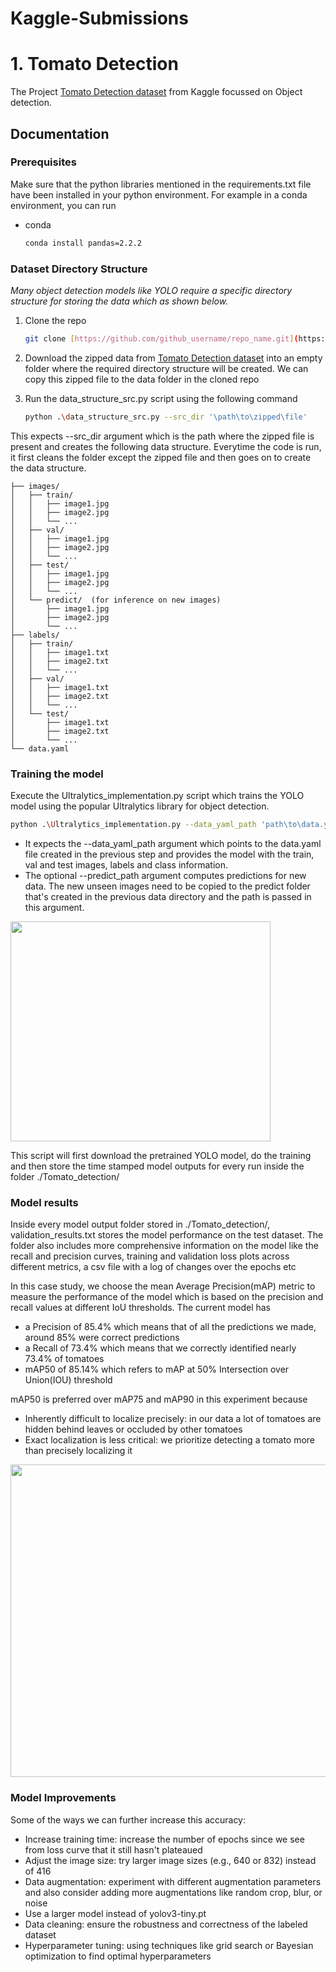 # Kaggle-Submissions

# 1. Tomato Detection

The Project [Tomato Detection dataset](https://www.kaggle.com/datasets/andrewmvd/tomato-detection/data) from Kaggle focussed on Object detection.

## Documentation

### Prerequisites

Make sure that the python libraries mentioned in the requirements.txt file have been installed in your python environment. For example in a conda environment, you can run
* conda
  ```sh
  conda install pandas=2.2.2
  ```

### Dataset Directory Structure

_Many object detection models like YOLO require a specific directory structure for storing the data which as shown below._

1. Clone the repo
   ```sh
   git clone [https://github.com/github_username/repo_name.git](https://github.com/JarnoRFB/ml-engineering-task-bhaskar.git)
   ```
2. Download the zipped data from [Tomato Detection dataset](https://www.kaggle.com/datasets/andrewmvd/tomato-detection/data) into an empty folder where the required directory structure will be created. We can copy this zipped file to the data folder in the cloned repo
   
3. Run the data_structure_src.py script using the following command
   ```sh
   python .\data_structure_src.py --src_dir '\path\to\zipped\file'
   ```
This expects --src_dir argument which is the path where the zipped file is present and creates the following data structure. Everytime the code is run, it first cleans the folder except the zipped file and then goes on to create the data structure.  

```dataset_root/
├── images/
│   ├── train/
│   │   ├── image1.jpg
│   │   ├── image2.jpg
│   │   └── ...
│   ├── val/
│   │   ├── image1.jpg
│   │   ├── image2.jpg
│   │   └── ...
│   ├── test/  
│   │   ├── image1.jpg
│   │   ├── image2.jpg
│   │   └── ...
│   └── predict/  (for inference on new images)
│       ├── image1.jpg
│       ├── image2.jpg
│       └── ...
├── labels/
│   ├── train/
│   │   ├── image1.txt
│   │   ├── image2.txt
│   │   └── ...
│   ├── val/
│   │   ├── image1.txt
│   │   ├── image2.txt
│   │   └── ...
│   └── test/  
│       ├── image1.txt
│       ├── image2.txt
│       └── ...
└── data.yaml
```

### Training the model

Execute the Ultralytics_implementation.py script which trains the YOLO model using the popular Ultralytics library for object detection. <br />

```sh
python .\Ultralytics_implementation.py --data_yaml_path 'path\to\data.yaml' --predict_path 'path\to\predict'
```
   - It expects the --data_yaml_path argument which points to the data.yaml file created in the previous step and provides the model with the train, val and test images, labels and class information. <br />
   - The optional --predict_path argument computes predictions for new data. The new unseen images need to be copied to the predict folder that's created in the previous data directory and the path is passed in this argument.
<img src="https://github.com/JarnoRFB/ml-engineering-task-bhaskar/blob/development/Tomato_detection/yolov3_tomato_20240827_223827/tomato642.png" width="416" height="352"> 



This script will first download the pretrained YOLO model, do the training and then store the time stamped model outputs for every run inside the folder ./Tomato_detection/

### Model results
Inside every model output folder stored in ./Tomato_detection/, validation_results.txt stores the model performance on the test dataset. The folder also includes more comprehensive information on the model like the recall and precision curves, training and validation loss plots across different metrics, a csv file with a log of changes over the epochs etc

In this case study, we choose the mean Average Precision(mAP) metric to measure the performance of the model which is based on the precision and recall values at different IoU thresholds. The current model has
- a Precision of 85.4% which means that of all the predictions we made, around 85% were correct predictions
- a Recall of 73.4% which means that we correctly identified nearly 73.4% of tomatoes
- mAP50 of 85.14% which refers to mAP at 50% Intersection over Union(IOU) threshold

mAP50 is preferred over mAP75 and mAP90 in this experiment because

- Inherently difficult to localize precisely: in our data a lot of tomatoes are hidden behind leaves or occluded by other tomatoes
- Exact localization is less critical: we prioritize detecting a tomato more than precisely localizing it

<img src="https://github.com/JarnoRFB/ml-engineering-task-bhaskar/blob/development/Tomato_detection/yolov3_tomato_20240827_223827/results.png" width="800" height="500">

### Model Improvements
Some of the ways we can further increase this accuracy:

- Increase training time: increase the number of epochs since we see from loss curve that it still hasn't plateaued
- Adjust the image size: try larger image sizes (e.g., 640 or 832) instead of 416
- Data augmentation: experiment with different augmentation parameters and also consider adding more augmentations like random crop, blur, or noise
- Use a larger model instead of yolov3-tiny.pt
- Data cleaning: ensure the robustness and correctness of the labeled dataset
- Hyperparameter tuning: using techniques like grid search or Bayesian optimization to find optimal hyperparameters


 
